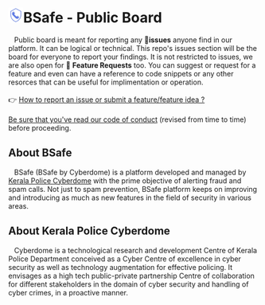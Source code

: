 <h1> <img src="logo-small.png" width="30px" />BSafe - Public Board</h1>

<p>&nbsp;&nbsp; Public board is meant for reporting any 🐛<b>issues</b> anyone find in our platform. It can be logical or technical. This repo's issues section will be the board for everyone to report your findings. It is not restricted to issues, we are also open for 📩 <b>Feature Requests</b> too. You can suggest or request for a feature and even can have a reference to code snippets or any other resorces that can be useful for implimentation or operation.
<br><br>
  👉 <a href="/code-of-conduct.md#steps-to-open-a-ticket-for-an-issuesuggestionfeature-ideas">How to report an issue or submit a feature/feature idea ?
<br><br>
Be sure that you've read our <a href="/code-of-conduct.md">code of conduct</a> (revised from time to time) before proceeding.
</p>

<h2>About BSafe</h2>
<p>&nbsp;&nbsp; BSafe (BSafe by Cyberdome) is a platform developed and managed by <a href="#about-kerala-police-cyberdome">Kerala Police Cyberdome</a> with the prime objective of alerting fraud and spam calls. Not just to spam prevention, BSafe platform keeps on improving and introducing as much as new features in the field of security in various areas. </p>

<h2>About Kerala Police Cyberdome</h2>

<p>&nbsp;&nbsp; Cyberdome is a technological research and development Centre of Kerala Police Department conceived as a Cyber Centre of excellence in cyber security as well as technology augmentation for effective policing. It envisages as a high tech public-private partnership Centre of collaboration for different stakeholders in the domain of cyber security and handling of cyber crimes, in a proactive manner.</p>
